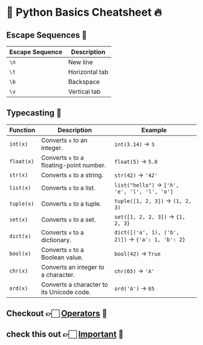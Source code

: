 # 🚀 Python Basics Cheatsheet 🔥

## Escape Sequences 🔭

| Escape Sequence | Description         |
| --------------- | ------------------- |
| `\n`            | New line            |
| `\t`            | Horizontal tab      |
| `\b`            | Backspace           |
| `\v`            | Vertical tab        |

## Typecasting 🧷

| **Function**         | **Description**                            | **Example**                                       |
|----------------------|--------------------------------------------|---------------------------------------------------|
| `int(x)`             | Converts `x` to an integer.                | `int(3.14)` → `3`                                 |
| `float(x)`           | Converts `x` to a floating-point number.   | `float(5)` → `5.0`                                |
| `str(x)`             | Converts `x` to a string.                  | `str(42)` → `'42'`                                |
| `list(x)`            | Converts `x` to a list.                    | `list("hello")` → `['h', 'e', 'l', 'l', 'o']`     |
| `tuple(x)`           | Converts `x` to a tuple.                   | `tuple([1, 2, 3])` → `(1, 2, 3)`                  |
| `set(x)`             | Converts `x` to a set.                     | `set([1, 2, 2, 3])` → `{1, 2, 3}`                 |
| `dict(x)`            | Converts `x` to a dictionary.              | `dict([('a', 1), ('b', 2)])` → `{'a': 1, 'b': 2}` |
| `bool(x)`            | Converts `x` to a Boolean value.           | `bool(42)` → `True`                               |
| `chr(x)`             | Converts an integer to a character.        | `chr(65)` → `'A'`                                 |
| `ord(x)`             | Converts a character to its Unicode code.  | `ord('A')` → `65`                                 |

## Checkout 👉🏻 [Operators](OPERATORS.md) 🚀

## check this out 👉🏻 [Important](IMPORTANT.md) 🚀